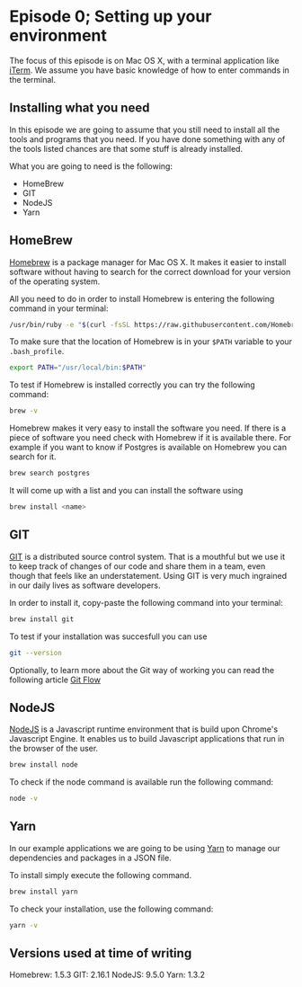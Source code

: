 # Episode 0; Setting up your environment
The focus of this episode is on Mac OS X, with a terminal application like [iTerm][iTerm]. We assume
you have basic knowledge of how to enter commands in the terminal.

## Installing what you need
In this episode we are going to assume that you still need to install all the tools and programs
that you need. If you have done something with any of the tools listed chances are that some stuff
is already installed.

What you are going to need is the following:
- HomeBrew
- GIT
- NodeJS
- Yarn

## HomeBrew
[Homebrew][homebrew] is a package manager for Mac OS X. It makes it easier to install software
without having to search for the correct download for your version of the operating system.

All you need to do in order to install Homebrew is entering the following command in your terminal:

```sh
/usr/bin/ruby -e "$(curl -fsSL https://raw.githubusercontent.com/Homebrew/install/master/install)"
```

To make sure that the location of Homebrew is in your `$PATH` variable to your `.bash_profile`.

```sh
export PATH="/usr/local/bin:$PATH"
```

To test if Homebrew is installed correctly you can try the following command:
```sh
brew -v
```

Homebrew makes it very easy to install the software you need. If there is a piece of software you
need check with Homebrew if it is available there. For example if you want to know if Postgres is
available on Homebrew you can search for it.

```sh
brew search postgres
```

It will come up with a list and you can install the software using

```sh
brew install <name>
```

## GIT
[GIT][git] is a distributed source control system. That is a mouthful but we use it to keep track of
changes of our code and share them in a team, even though that feels like an understatement. Using
GIT is very much ingrained in our daily lives as software developers.

In order to install it, copy-paste the following command into your terminal:
```sh
brew install git
```

To test if your installation was succesfull you can use
```sh
git --version
```

Optionally, to learn more about the Git way of working you can read the following article
[Git Flow](http://nvie.com/posts/a-successful-git-branching-model/)

## NodeJS
[NodeJS][nodejs] is a Javascript runtime environment that is build upon Chrome's Javascript Engine.
It enables us to build Javascript applications that run in the browser of the user.

```sh
brew install node
```

To check if the node command is available run the following command:

```sh
node -v
```

## Yarn
In our example applications we are going to be using [Yarn][yarn] to manage our dependencies and
packages in a JSON file.

To install simply execute the following command.

```sh
brew install yarn
```

To check your installation, use the following command:

```sh
yarn -v
```

## Versions used at time of writing
Homebrew: 1.5.3
GIT: 2.16.1
NodeJS: 9.5.0
Yarn: 1.3.2

[iTerm]: https://www.iterm2.com/
[homebrew]: https://brew.sh/
[git]: https://git-scm.com/
[nodejs]: https://nodejs.org/en/
[yarn]: https://yarnpkg.com/en/
